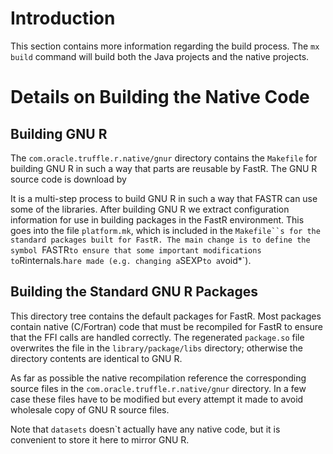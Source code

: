 # Introduction

This section contains more information regarding the build process. The `mx build` command will build both the Java projects and the native projects.

# Details on Building the Native Code

## Building GNU R

The `com.oracle.truffle.r.native/gnur` directory contains the `Makefile` for building GNU R in such a way that
parts are reusable by FastR. The GNU R source code is download by

It is a multi-step process to build GNU R in such a way that FASTR can use some of the libraries.
After building GNU R we extract configuration information for use in building packages in the FastR environment.
This goes into the file `platform.mk`, which is included in the `Makefile``s for the standard packages built for FastR.
The main change is to define the symbol `FASTR` to ensure that some important modifications to `Rinternals.h` are made
(e.g. changing a `SEXP` to a `void*`).

## Building the Standard GNU R Packages

This directory tree contains the default packages for FastR. Most packages contain native (C/Fortran) code that
must be recompiled for FastR to ensure that the FFI calls are handled correctly. The regenerated `package.so` file overwrites
the file in the `library/package/libs` directory; otherwise the directory contents are identical to GNU R.

As far as possible the native recompilation reference the corresponding source files in the `com.oracle.truffle.r.native/gnur`
directory. In a few case these files have to be modified but every attempt it made to avoid wholesale copy of GNU R source files.

Note that `datasets` doesn`t actually have any native code, but it is convenient to store it here to mirror GNU R.
